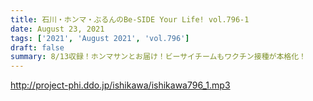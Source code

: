 ```yaml
---
title: 石川・ホンマ・ぶるんのBe-SIDE Your Life! vol.796-1
date: August 23, 2021
tags: ['2021', 'August 2021', 'vol.796']
draft: false
summary: 8/13収録！ホンマサンとお届け！ビーサイチームもワクチン接種が本格化！
---
```


http://project-phi.ddo.jp/ishikawa/ishikawa796_1.mp3
